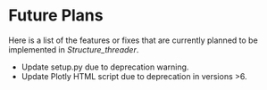 # Future Plans
Here is a list of the features or fixes that are currently planned to be implemented in *Structure_threader*.

* Update setup.py due to deprecation warning.
* Update Plotly HTML script due to deprecation in versions >6.
